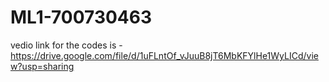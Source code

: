 # ML1-700730463
vedio link for the codes is - 
https://drive.google.com/file/d/1uFLntOf_vJuuB8jT6MbKFYlHe1WyLICd/view?usp=sharing
